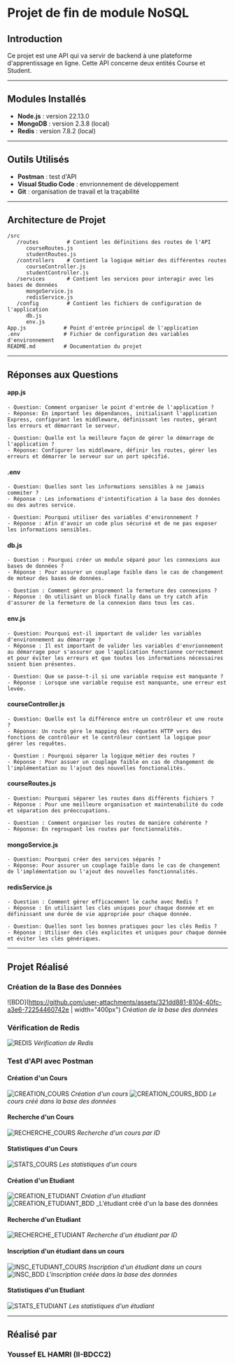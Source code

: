 # Projet de fin de module NoSQL

## Introduction
Ce projet est une API qui va servir de backend à une plateforme d'apprentissage en ligne. Cette API concerne deux entités Course et Student.

---

## Modules Installés
- **Node.js** : version 22.13.0
- **MongoDB** : version 2.3.8 (local)
- **Redis** : version 7.8.2 (local)

---
## Outils Utilisés
- **Postman** : test d'API
- **Visual Studio Code** : envrionnement de développement
- **Git** : organisation de travail et la traçabilité

---

## Architecture de Projet

```
/src
   /routes         # Contient les définitions des routes de l'API
      courseRoutes.js
      studentRoutes.js
   /controllers    # Contient la logique métier des différentes routes
      courseController.js
      studentController.js
   /services       # Contient les services pour interagir avec les bases de données
      mongoService.js
      redisService.js
   /config         # Contient les fichiers de configuration de l'application
      db.js
      env.js
App.js            # Point d'entrée principal de l'application
.env              # Fichier de configuration des variables d'environnement
README.md         # Documentation du projet
```

---

## Réponses aux Questions

#### app.js 
```
- Question: Comment organiser le point d'entrée de l'application ?
- Réponse: En important les dépendances, initialisant l'application Express, configurant les middleware, définissant les routes, gérant les erreurs et démarrant le serveur.

- Question: Quelle est la meilleure façon de gérer le démarrage de l'application ?
- Réponse: Configurer les middleware, définir les routes, gérer les erreurs et démarrer le serveur sur un port spécifié.
```
#### .env 
```
- Question: Quelles sont les informations sensibles à ne jamais commiter ?
- Réponse : Les informations d'intentification á la base des données ou des autres service.

- Question: Pourquoi utiliser des variables d'environnement ?
- Réponse : Afin d'avoir un code plus sécurisé et de ne pas exposer les informations sensibles.
```
#### db.js 
```
- Question : Pourquoi créer un module séparé pour les connexions aux bases de données ?
- Réponse : Pour assurer un couplage faible dans le cas de changement de moteur des bases de données. 

- Question : Comment gérer proprement la fermeture des connexions ?
- Réponse : On utilisant un block finally dans un try catch afin d'assurer de la fermeture de la connexion dans tous les cas.
```
#### env.js 
```
- Question: Pourquoi est-il important de valider les variables d'environnement au démarrage ?
- Réponse : Il est important de valider les variables d'envrionnement au démarrage pour s'assurer que l'application fonctionne correctement et pour éviter les erreurs et que toutes les informations nécessaires soient bien présentes.

- Question: Que se passe-t-il si une variable requise est manquante ?
- Réponse : Lorsque une variable requise est manquante, une erreur est levée.
```
#### courseController.js 
```
- Question: Quelle est la différence entre un contrôleur et une route ?
- Réponse: Un route gére le mapping des rêquetes HTTP vers des fonctions de contrôleur et le contrôleur contient la logique pour gérer les requêtes.

- Question : Pourquoi séparer la logique métier des routes ?
- Réponse : Pour assuer un couplage faible en cas de changement de l'implémentation ou l'ajout des nouvelles fonctionalités.
```
#### courseRoutes.js 
```
- Question: Pourquoi séparer les routes dans différents fichiers ?
- Réponse : Pour une meilleure organisation et maintenabilité du code et séparation des préoccupations.

- Question : Comment organiser les routes de manière cohérente ?
- Réponse: En regroupant les routes par fonctionnalités.
```
#### mongoService.js 
```
- Question: Pourquoi créer des services séparés ?
- Réponse: Pour assurer un couplage faible dans le cas de changement de l'implémentation ou l'ajout des nouvelles fonctionnalités.
```
#### redisService.js 
```
- Question : Comment gérer efficacement le cache avec Redis ?
- Réponse : En utilisant les clés uniques pour chaque donnée et en définissant une durée de vie appropriée pour chaque donnée.

- Question: Quelles sont les bonnes pratiques pour les clés Redis ?
- Réponse : Utiliser des clés explicites et uniques pour chaque donnée et éviter les clés génériques.
```
---
## Projet Réalisé

### **Création de la Base des Données** 
![BDD](https://github.com/user-attachments/assets/321dd881-8104-40fc-a3e6-72254460742e | width="400px")
_Création de la base des données_

### **Vérification de Redis**
![REDIS](https://github.com/user-attachments/assets/134a58a0-9265-49cf-91b9-fd6c5b10d52a)
_Vérification de Redis_

### **Test d'API avec Postman**
#### **Création d'un Cours**
![CREATION_COURS](https://github.com/user-attachments/assets/0e5246e6-9cce-492e-9d53-55969fa8547f)
_Création d'un cours_
![CREATION_COURS_BDD](https://github.com/user-attachments/assets/1963d72b-a82e-429a-86bd-f74362552fba)
_Le cours créé dans la base des données_

#### **Recherche d'un Cours**
![RECHERCHE_COURS](https://github.com/user-attachments/assets/8640eaf7-e080-4d47-b702-6b0bc2f04cee)
_Recherche d'un cours par ID_

#### **Statistiques d'un Cours**
![STATS_COURS](https://github.com/user-attachments/assets/32929860-f733-4641-a1e1-6f536ad2470f)
_Les statistiques d'un cours_

#### **Création d'un Etudiant**
![CREATION_ETUDIANT](https://github.com/user-attachments/assets/a9502def-9d0e-49a1-8627-13a6acbca937)
_Création d'un étudiant_
![CREATION_ETUDIANT_BDD](https://github.com/user-attachments/assets/62ef7a4b-cb6a-4286-b112-ee45c046576f)
_L'étudiant créé d'un la base des données

#### **Recherche d'un Etudiant**
![RECHERCHE_ETUDIANT](https://github.com/user-attachments/assets/0f2357f3-6595-4394-97b9-17d723f536a0)
_Recherche d'un étudiant par ID_

#### **Inscription d'un étudiant dans un cours**
![INSC_ETUDIANT_COURS](https://github.com/user-attachments/assets/25fac014-fce5-4d18-a1c5-db1b2b6968e9)
_Inscription d'un étudiant dans un cours_
![INSC_BDD](https://github.com/user-attachments/assets/dedd53ce-d24b-49e4-b219-ca797cc13801)
_L'inscription créée dans la base des données_

#### **Statistiques d'un Etudiant**
![STATS_ETUDIANT](https://github.com/user-attachments/assets/e26fb1d7-ab08-41a1-84b3-160eab195688)
_Les statistiques d'un étudiant_

---
## Réalisé par 

### Youssef EL HAMRI (II-BDCC2)
